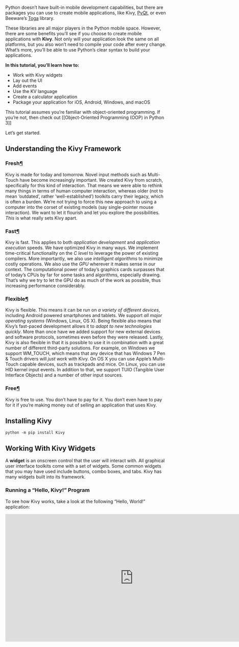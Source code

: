 Python doesn’t have built-in mobile development capabilities, but there are packages you can use to create mobile applications, like Kivy, [PyQt](https://riverbankcomputing.com/software/pyqt/intro), or even Beeware’s [Toga](https://toga.readthedocs.io/en/latest/) library.

These libraries are all major players in the Python mobile space. However, there are some benefits you’ll see if you choose to create mobile applications with **Kivy**. Not only will your application look the same on all platforms, but you also won’t need to compile your code after every change. What’s more, you’ll be able to use Python’s clear syntax to build your applications.

**In this tutorial, you’ll learn how to:**

-   Work with Kivy widgets
-   Lay out the UI
-   Add events
-   Use the KV language
-   Create a calculator application
-   Package your application for iOS, Android, Windows, and macOS

This tutorial assumes you’re familiar with object-oriented programming. If you’re not, then check out [[Object-Oriented Programming (OOP) in Python 3]]

Let’s get started.

## Understanding the Kivy Framework
### Fresh[¶](https://kivy.org/doc/stable/philosophy.html#fresh "Permalink to this headline")

Kivy is made for today and tomorrow. Novel input methods such as Multi-Touch have become increasingly important. We created Kivy from scratch, specifically for this kind of interaction. That means we were able to rethink many things in terms of human computer interaction, whereas older (not to mean ‘outdated’, rather ‘well-established’) toolkits carry their legacy, which is often a burden. We’re not trying to force this new approach to using a computer into the corset of existing models (say single-pointer mouse interaction). We want to let it flourish and let you explore the possibilities. _This_ is what really sets Kivy apart.

### Fast[¶](https://kivy.org/doc/stable/philosophy.html#fast "Permalink to this headline")

Kivy is fast. This applies to both _application development_ and _application execution_ speeds. We have optimized Kivy in many ways. We implement time-critical functionality on the _C level_ to leverage the power of existing compilers. More importantly, we also use _intelligent algorithms_ to minimize costly operations. We also use the _GPU_ wherever it makes sense in our context. The computational power of today’s graphics cards surpasses that of today’s CPUs by far for some tasks and algorithms, especially drawing. That’s why we try to let the GPU do as much of the work as possible, thus increasing performance considerably.

### Flexible[¶](https://kivy.org/doc/stable/philosophy.html#flexible "Permalink to this headline")

Kivy is flexible. This means it can be run on _a variety of different devices_, including Android powered smartphones and tablets. We support _all major operating systems_ (Windows, Linux, OS X). Being flexible also means that Kivy’s fast-paced development allows it to _adapt to new technologies quickly_. More than once have we added support for new external devices and software protocols, sometimes even before they were released. Lastly, Kivy is also flexible in that it is possible to use it in combination with a great number of different third-party solutions. For example, on Windows we support WM\_TOUCH, which means that any device that has Windows 7 Pen & Touch drivers will _just work_ with Kivy. On OS X you can use Apple’s Multi-Touch capable devices, such as trackpads and mice. On Linux, you can use HID kernel input events. In addition to that, we support TUIO (Tangible User Interface Objects) and a number of other input sources.

### Free[¶](https://kivy.org/doc/stable/philosophy.html#free "Permalink to this headline")

Kivy is free to use. You don’t have to pay for it. You don’t even have to pay for it if you’re making money out of selling an application that uses Kivy.

## Installing Kivy
	python -m pip install Kivy
	

## Working With Kivy Widgets
A **widget** is an onscreen control that the user will interact with. All graphical user interface toolkits come with a set of widgets. Some common widgets that you may have used include buttons, combo boxes, and tabs. Kivy has many widgets built into its framework.

### Running a “Hello, Kivy!” Program
To see how Kivy works, take a look at the following “Hello, World!” application:


<iframe
		border=0
		frameborder=0
		height=400
		width=800 src="https://gist.github.com/passivebot/8ae9452b36ce28e00b82deb055ced438"></iframe>

